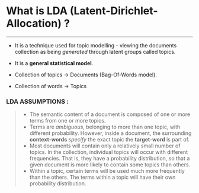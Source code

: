 # What is LDA (Latent-Dirichlet-Allocation) ?

---

* It is a technique used for topic modelling - viewing the documents collection as being *generated* through latent groups called topics.

* It is a **general statistical model**.

* Collection of topics -> Documents (Bag-Of-Words model).
* Collection of words -> Topics

### LDA ASSUMPTIONS :
> * The semantic content of a document is composed of one or more terms from one or more topics.
> * Terms are *ambiguous*, belonging to more than one topic, with different probability. However, inside a document, the surrounding **context-words** *specify* the exact topic the **target-word** is part of.
> * Most documents will contain only a relatively small number of topics. In the collection, individual topics will occur with different frequencies. That is, they have a probability distribution, so that a given document is more likely to contain some topics than others.
> * Within a topic, certain terms will be used much more frequently than the others. The terms within a topic will have their own probability distribution.